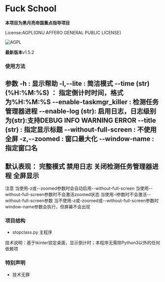 # Fuck School
**本项目为黑月亮帝国重点指导项目** 

License:AGPL(GNU AFFERO GENERAL PUBLIC LICENSE)

![AGPL](https://www.gnu.org/graphics/agplv3-with-text-162x68.png)

**最新版本**v1.5.2

### 使用方法

参数 
-h : 显示帮助 
-l,--lite : 简洁模式 
--time (str)(%H:%M:%S) ： 指定倒计时时间，格式为%H:%M:%S 
--enable-taskmgr_killer : 检测任务管理器进程 
--enable-log (str): 启用日志，日志级别为(str):支持DEBUG INFO WARNING ERROR 
--title (str) : 指定显示标题 
--without-full-screen : 不使用全屏 
-z,--zoomed : 窗口最大化 
--window-name : 指定窗口名 
----------- 
默认表现：
  完整模式 
  禁用日志 
  关闭检测任务管理器进程 
  全屏显示 
----------- 
注意 
  当使用-z或--zoomed参数时会自动启用--without-full-screen 
  当使用--without-full-screen参数时不会激活zoomed状态 
  当使用-l参数时不会激活--without-full-screen参数 
  当不使用-z或-zoomed或--without-full-screen参数时window-name参数会执行，但屏幕不会出现 

### 项目结构  
- stopclass.py 主程序

技术说明：基于tkinter锁定桌面，显示倒计时；本程序无需除Python3以外的任何依赖项

### 特别声明
- 技术无罪
